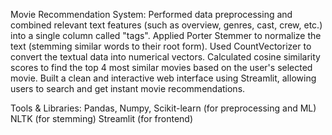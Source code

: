  Movie Recommendation System:
Performed data preprocessing and combined relevant text features (such as overview, genres, cast, crew, etc.) into a single column called "tags".
Applied Porter Stemmer to normalize the text (stemming similar words to their root form).
Used CountVectorizer to convert the textual data into numerical vectors.
Calculated cosine similarity scores to find the top 4 most similar movies based on the user's selected movie.
Built a clean and interactive web interface using Streamlit, allowing users to search and get instant movie recommendations.



 Tools & Libraries:
Pandas, Numpy, Scikit-learn (for preprocessing and ML)
NLTK (for stemming)
Streamlit (for frontend)
